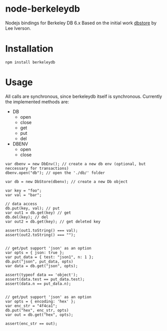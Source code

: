# node-berkeleydb
Nodejs bindings for Berkeley DB 6.x
Based on the initial work [dbstore](https://github.com/leei/node-dbstore) by Lee Iverson.

# Installation 

  `npm install berkeleydb`

# Usage

All calls are synchronous, since berkeleydb itself is synchronous.
Currently the implemented methods are:
  
  * DB
    - open
    - close
    - get
    - put
    - del
  * DBENV
    - open
    - close


```
var dbenv = new DbEnv(); // create a new db env (optional, but neccessary for transactions)
dbenv.open("db"); // open the './db/' folder

var db = new DbStore(dbenv); // create a new Db object

var key = "foo";
var val = "bar";

// data access
db.put(key, val); // put
var out1 = db.get(key) // get
db.del(key); // del
var out2 = db.get(key); // get deleted key

assert(out1.toString() === val);
assert(out2.toString() === "");


// get/put support 'json' as an option
var opts = { json: true };
var put_data = { test: "json1", n: 1 };
db.put("json", put_data, opts)
var data = db.get("json", opts);

assert(typeof data == 'object');
assert(data.test == put_data.test);
assert(data.n == put_data.n);


// get/put support 'json' as an option
var opts = { encoding: 'hex' };
var enc_str = "4f4ca1";
db.put("hex", enc_str, opts)
var out = db.get("hex", opts);

assert(enc_str == out);
```
  